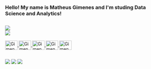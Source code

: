 ### Hello! My name is Matheus Gimenes and I'm studing Data Science and Analytics!

##

<div>
  <a href="https://github.com/M-Gimenes">
  <img src="https://github-readme-stats.vercel.app/api?username=M-Gimenes&show_icons=true&theme=tokyonight"><br>
   <img src="https://github-readme-stats.vercel.app/api/top-langs/?username=M-Gimenes&theme=tokyonight"+""https://github.com/M-Gimenes/github-readme-stats">                                                                                                                    </div>
  
<div style="display: inline_block"><br>
  <img align="center" alt="Gimenes-Py" height="30" width="40" src="https://cdn.jsdelivr.net/gh/devicons/devicon/icons/python/python-original.svg">
  <img align="center" alt="Gimenes-Html" height="30" width="40" src="https://cdn.jsdelivr.net/gh/devicons/devicon/icons/html5/html5-original.svg">
  <img align="center" alt="Gimenes-Css" height="30" width="40" src="https://cdn.jsdelivr.net/gh/devicons/devicon/icons/css3/css3-original.svg">
  <img align="center" alt="Gimenes-Js" height="30" width="40" src="https://cdn.jsdelivr.net/gh/devicons/devicon/icons/javascript/javascript-original.svg">
  <img align="center" alt="Gimenes-Unity" height="30" width="40" src="https://cdn.jsdelivr.net/gh/devicons/devicon/icons/unity/unity-original.svg">
 </div>
  
 ##
  
<div> 
  <a href="mailto:contato.matheusgimenes@gmail.com"><img src="https://img.shields.io/badge/Gmail-D14836?style=for-the-badge&logo=gmail&logoColor=white" target="_blank"></a>
  <a href="https://www.linkedin.com/in/matheus-gimenes-084992261/" target="_blank"><img src="https://img.shields.io/badge/LinkedIn-0077B5?style=for-the-badge&logo=linkedin&logoColor=white" target="_blank"></a>
 	<a href="https://www.instagram.com/matheus_gimenes.sz/" target="_blank"><img src="https://img.shields.io/badge/Instagram-E4405F?style=for-the-badge&logo=instagram&logoColor=white" target="_blank"></a>
</div>
